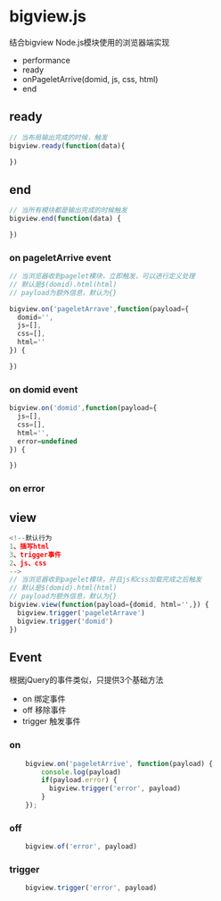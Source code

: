 # bigview.js

结合bigview Node.js模块使用的浏览器端实现


- performance
- ready
- onPageletArrive(domid, js, css, html)
- end


## ready

```js
// 当布局输出完成的时候，触发
bigview.ready(function(data){

})
```

## end

```js
// 当所有模块都是输出完成的时候触发
bigview.end(function(data) {

})

```

### on pageletArrive event

```js
// 当浏览器收到pagelet模块，立即触发，可以进行定义处理
// 默认是$(domid).html(html)
// payload为额外信息，默认为{}

bigview.on('pageletArrave',function(payload={
  domid='',
  js=[], 
  css=[], 
  html=''
}) {

})
```

### on domid event

```js
bigview.on('domid',function(payload={
  js=[], 
  css=[], 
  html='',
  error=undefined
}) {

})
```

### on error

## view

```js
<!--默认行为
1、插写html 
3、trigger事件
2、js、css
-->
// 当浏览器收到pagelet模块，并且js和css加载完成之后触发
// 默认是$(domid).html(html)
// payload为额外信息，默认为{}
bigview.view(function(payload={domid, html='',}) {
  bigview.trigger('pageletArrave')
  bigview.trigger('domid')
})
```

## Event

根据jQuery的事件类似，只提供3个基础方法

- on 绑定事件
- off 移除事件
- trigger 触发事件

### on

```js
    bigview.on('pageletArrive', function(payload) {
        console.log(payload)
        if(payload.error) {
          bigview.trigger('error', payload)  
        }
    });
```

### off

```js
    bigview.of('error', payload)  
```

### trigger

```js
    bigview.trigger('error', payload)  
```